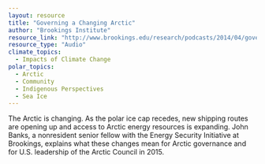 ```yaml
---
layout: resource
title: "Governing a Changing Arctic"
author: "Brookings Institute"
resource_link: "http://www.brookings.edu/research/podcasts/2014/04/governing-a-changing-arctic"
resource_type: "Audio"
climate_topics:
  - Impacts of Climate Change
polar_topics:
  - Arctic
  - Community
  - Indigenous Perspectives
  - Sea Ice
---
```


The Arctic is changing. As the polar ice cap recedes, new shipping routes are opening up and access to Arctic energy resources is expanding. John Banks, a nonresident senior fellow with the Energy Security Initiative at Brookings, explains what these changes mean for Arctic governance and for U.S. leadership of the Arctic Council in 2015.